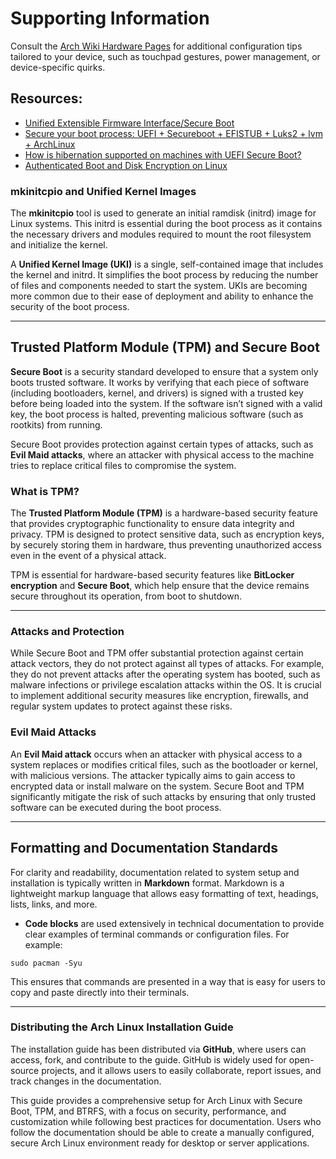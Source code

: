 # **Supporting Information**

Consult the [Arch Wiki Hardware Pages](https://wiki.archlinux.org/title/Category:Laptops) for additional configuration tips tailored to your device, such as touchpad gestures, power management, or device-specific quirks.

## Resources:

- [Unified Extensible Firmware Interface/Secure Boot](https://archlinux.org/packages/?name=intel-media-driver)
- [Secure your boot process: UEFI + Secureboot + EFISTUB + Luks2 + lvm + ArchLinux](https://nwildner.com/posts/2020-07-04-secure-your-boot-process/)  
- [How is hibernation supported on machines with UEFI Secure Boot?](https://security.stackexchange.com/questions/29122/how-is-hibernation-supported-on-machines-with-uefi-secure-boot)  
- [Authenticated Boot and Disk Encryption on Linux](https://0pointer.net/blog/authenticated-boot-and-disk-encryption-on-linux.html)

### **mkinitcpio and Unified Kernel Images**

The **mkinitcpio** tool is used to generate an initial ramdisk (initrd) image for Linux systems. This initrd is essential during the boot process as it contains the necessary drivers and modules required to mount the root filesystem and initialize the kernel.

A **Unified Kernel Image (UKI)** is a single, self-contained image that includes the kernel and initrd. It simplifies the boot process by reducing the number of files and components needed to start the system. UKIs are becoming more common due to their ease of deployment and ability to enhance the security of the boot process.

---

## **Trusted Platform Module (TPM) and Secure Boot**

**Secure Boot** is a security standard developed to ensure that a system only boots trusted software. It works by verifying that each piece of software (including bootloaders, kernel, and drivers) is signed with a trusted key before being loaded into the system. If the software isn’t signed with a valid key, the boot process is halted, preventing malicious software (such as rootkits) from running.

Secure Boot provides protection against certain types of attacks, such as **Evil Maid attacks**, where an attacker with physical access to the machine tries to replace critical files to compromise the system.
### **What is TPM?**

The **Trusted Platform Module (TPM)** is a hardware-based security feature that provides cryptographic functionality to ensure data integrity and privacy. TPM is designed to protect sensitive data, such as encryption keys, by securely storing them in hardware, thus preventing unauthorized access even in the event of a physical attack.

TPM is essential for hardware-based security features like **BitLocker encryption** and **Secure Boot**, which help ensure that the device remains secure throughout its operation, from boot to shutdown.

---

### **Attacks and Protection**

While Secure Boot and TPM offer substantial protection against certain attack vectors, they do not protect against all types of attacks. For example, they do not prevent attacks after the operating system has booted, such as malware infections or privilege escalation attacks within the OS. It is crucial to implement additional security measures like encryption, firewalls, and regular system updates to protect against these risks.

### **Evil Maid Attacks**

An **Evil Maid attack** occurs when an attacker with physical access to a system replaces or modifies critical files, such as the bootloader or kernel, with malicious versions. The attacker typically aims to gain access to encrypted data or install malware on the system. Secure Boot and TPM significantly mitigate the risk of such attacks by ensuring that only trusted software can be executed during the boot process.

---

## **Formatting and Documentation Standards**

For clarity and readability, documentation related to system setup and installation is typically written in **Markdown** format. Markdown is a lightweight markup language that allows easy formatting of text, headings, lists, links, and more.

- **Code blocks** are used extensively in technical documentation to provide clear examples of terminal commands or configuration files. For example:
```
sudo pacman -Syu
```

This ensures that commands are presented in a way that is easy for users to copy and paste directly into their terminals.

---

### **Distributing the Arch Linux Installation Guide**

The installation guide has been distributed via **GitHub**, where users can access, fork, and contribute to the guide. GitHub is widely used for open-source projects, and it allows users to easily collaborate, report issues, and track changes in the documentation. 


This guide provides a comprehensive setup for Arch Linux with Secure Boot, TPM, and BTRFS, with a focus on security, performance, and customization while following best practices for documentation. Users who follow the documentation should be able to create a manually configured, secure Arch Linux environment ready for desktop or server applications.
